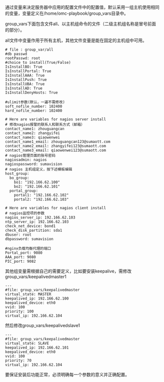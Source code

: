 通过变量来决定服务器中应用的配置文件中的配置值，默认采用一组主机使用相同的变量，变量定义在/home/omc-playbook/group_vars目录中。

group_vars下面包含文件all、以主机组命令的文件（二级主机组名称是冒号前面的部分）。

all文件中变量作用于所有主机，其他文件变量是能在固定的主机组中可用。

```
# file : group_var/all
#db passwd
rootPasswd: root
#choice to install(True/False)
IsInstallBO: True
IsInstallPortal: True
IsInstallAAA: True
IsInstallPush: True
IsInstallUBA: True
IsInstallAD: True
IsInstallDenyHosts: True

#ulimit参数(默认，一遍不需修改)
soft_nofile_number: 102400
hard_nofile_number: 102400

# Here are variables for nagios server install
# 修改nagios报警的联系人和联系方式（邮箱）
contact_name1: zhouguangcan
contact_name2: zhangyifei
contact_name3: qiaowenwei
contact_name1_email: zhouguangcan123@sumaott.com
contact_name2_email: zhangyifei123@sumaott.com
contact_name3_email: qiaowenwei123@sumaott.com
# nagios管理页面的账号密码
nagiosadmin: nagios
nagiospassword: sumavision
# nagios 主机组定义，按下述模板编辑
host_group:
  bo_group:
    bo1: "192.166.62.100"
    bo2: "192.166.62.101"
  portal_group:
    portal1: "192.166.62.102"
    portal2: "192.166.62.103"

# Here are variables for nagios client install
# nagios监控项的参数
nagios_server_ip: 192.166.62.103
ntp_server_ip: 192.166.62.103
check_net_device: bond1
check_disk_partition: sda1
dbuser: root
dbpassword: sumavision

#nginx负载均衡代理的端口
Portal_port: 9080
AAA_port: 9080
PIC_port: 9082
```
其他组变量需根据自己的需要定义，比如要安装keepalive，需修改group_vars/keepalivedmaster1
```
---
#file: group_vars/keepalivedmaster
virtual_state: MASTER
keepalived_ip: 192.166.62.100
keepalived_device: eth0
vvid: 100
priority: 100
virtual_ip: 192.166.62.104
```
然后修改group_vars/keepalivedslave1

```
---
#file: group_vars/keepalivedmaster
virtual_state: SLAVE
keepalived_ip: 192.166.62.101
keepalived_device: eth0
vvid: 100
priority: 70
virtual_ip: 192.166.62.104
```

要保证安装后功能正常，必须明确每一个参数的意义并正确配置。